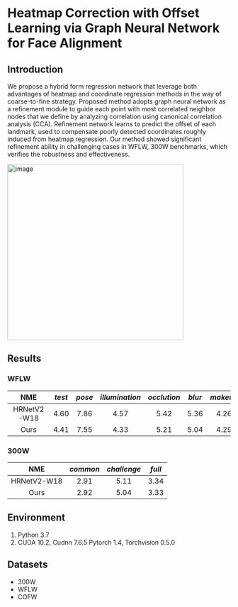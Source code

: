 # Heatmap Correction with Offset Learning via Graph Neural Network for Face Alignment
## Introduction
We propose a hybrid form regression network that leverage both advantages of heatmap and coordinate regression methods in the way of coarse-to-fine strategy. Proposed method adopts graph neural network as a refinement module to guide each point with most correlated neighbor nodes that we define by analyzing correlation using canonical correlation analysis (CCA). Refinement network learns to predict the offset of each landmark, used to compensate poorly detected coordinates roughly induced from heatmap regression. Our method showed significant refinement ability in challenging cases in WFLW, 300W benchmarks, which verifies the robustness and effectiveness.

<img width="397" alt="image" src="https://user-images.githubusercontent.com/83903071/199401608-f70cfbca-4520-40f2-9d13-5b061356ff84.png">

## Results 
### WFLW

| NME |  *test* | *pose* | *illumination* | *occlution* | *blur* | *makeup* | *expression* |
|:--:|:--:|:--:|:--:|:--:|:--:|:--:|:--:|
|HRNetV2-W18 | 4.60 | 7.86 | 4.57 | 5.42 | 5.36 | 4.26 | 4.78 |
|Ours | 4.41 | 7.55 | 4.33 | 5.21 | 5.04 | 4.29 | 4.65 |

### 300W

| NME | *common*| *challenge* | *full* |
|:--:|:--:|:--:|:--:|
|HRNetV2-W18 | 2.91 | 5.11 | 3.34 |
| Ours | 2.92 | 5.04 | 3.33 |

## Environment
1. Python 3.7
2. CUDA 10.2, Cudnn 7.6.5 Pytorch 1.4, Torchvision 0.5.0


## Datasets
- 300W
- WFLW
- COFW

